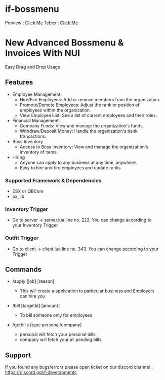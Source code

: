 # if-bossmenu

Preview : [Click Me](https://www.youtube.com/watch?v=qbGc3yH0mgg)
Tebex : [Click Me](https://if-developments.tebex.io/package/6380931)

# New Advanced Bossmenu & Invoices With NUI

Easy Drag and Drop Usage

## Features

- Employee Management:
  - Hire/Fire Employees: Add or remove members from the organization.
  - Promote/Demote Employees: Adjust the rank or position of employees within the organization.
  - View Employee List: See a list of current employees and their roles.
- Financial Management:
  - Company Funds: View and manage the organization's funds.
  - Withdraw/Deposit Money: Handle the organization's bank transactions.
- Boss Inventory
  - Access to Boss Inventory: View and manage the organization's inventory of items.
- Hiring
  - Anyone can apply to any business at any time, anywhere.
  - Easy to hire and fire employees and update ranks.

### Supported Framework & Dependencies

- ESX or QBCore
- ox_lib

### Inventory Trigger

- Go to server -> server.lua line no. 222. You can change according to your Inventory Trigger

### Outfit Trigger

- Go to client -> client.lua line no. 343. You can change according to your Trigger

## Commands

- /apply [job] [reason]

  - This will create a application to particular business and Employers can hire you

- /bill [targetId] [amount]

  - To bill someone only for employees

- /getbills [type personal/company]
  - personal will fetch your personal bills
  - company will fetch your all pending bills

## Support

If you found any bugs/errors please open ticket on our discord channel : https://discord.gg/if-developments
